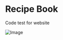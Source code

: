 # Recipe Book
Code test for website

![Image](https://github.com/user-attachments/assets/e897014c-0948-46bc-b161-bbb2ebcea11e)
